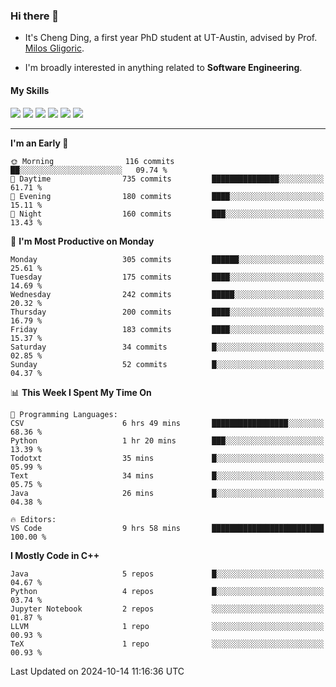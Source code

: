 ### Hi there 👋

* It's Cheng Ding, a first year PhD student at UT-Austin, advised by Prof. [Milos Gligoric](https://users.ece.utexas.edu/~gligoric/).

* I'm broadly interested in anything related to **Software Engineering**.

#### My Skills

![](https://img.shields.io/badge/C++-65318e?logo=cplusplus&logoColor=fff)
![](https://img.shields.io/badge/Python-3e74a2?logo=python&logoColor=fff)
![](https://img.shields.io/badge/C-5654a2?logo=c&logoColor=fff)
![](https://img.shields.io/badge/Go-00aaff?logo=go&logoColor=fff)
![](https://img.shields.io/badge/Docker-0088ff?logo=docker&logoColor=fff)
![](https://img.shields.io/badge/Apache-D22128?logo=apache&logoColor=fff)

---
<!--START_SECTION:waka-->
**I'm an Early 🐤** 

```text
🌞 Morning                116 commits         ██░░░░░░░░░░░░░░░░░░░░░░░   09.74 % 
🌆 Daytime                735 commits         ███████████████░░░░░░░░░░   61.71 % 
🌃 Evening                180 commits         ████░░░░░░░░░░░░░░░░░░░░░   15.11 % 
🌙 Night                  160 commits         ███░░░░░░░░░░░░░░░░░░░░░░   13.43 % 
```
📅 **I'm Most Productive on Monday** 

```text
Monday                   305 commits         ██████░░░░░░░░░░░░░░░░░░░   25.61 % 
Tuesday                  175 commits         ████░░░░░░░░░░░░░░░░░░░░░   14.69 % 
Wednesday                242 commits         █████░░░░░░░░░░░░░░░░░░░░   20.32 % 
Thursday                 200 commits         ████░░░░░░░░░░░░░░░░░░░░░   16.79 % 
Friday                   183 commits         ████░░░░░░░░░░░░░░░░░░░░░   15.37 % 
Saturday                 34 commits          █░░░░░░░░░░░░░░░░░░░░░░░░   02.85 % 
Sunday                   52 commits          █░░░░░░░░░░░░░░░░░░░░░░░░   04.37 % 
```


📊 **This Week I Spent My Time On** 

```text
💬 Programming Languages: 
CSV                      6 hrs 49 mins       █████████████████░░░░░░░░   68.36 % 
Python                   1 hr 20 mins        ███░░░░░░░░░░░░░░░░░░░░░░   13.39 % 
Todotxt                  35 mins             █░░░░░░░░░░░░░░░░░░░░░░░░   05.99 % 
Text                     34 mins             █░░░░░░░░░░░░░░░░░░░░░░░░   05.75 % 
Java                     26 mins             █░░░░░░░░░░░░░░░░░░░░░░░░   04.38 % 

🔥 Editors: 
VS Code                  9 hrs 58 mins       █████████████████████████   100.00 % 
```

**I Mostly Code in C++** 

```text
Java                     5 repos             █░░░░░░░░░░░░░░░░░░░░░░░░   04.67 % 
Python                   4 repos             █░░░░░░░░░░░░░░░░░░░░░░░░   03.74 % 
Jupyter Notebook         2 repos             ░░░░░░░░░░░░░░░░░░░░░░░░░   01.87 % 
LLVM                     1 repo              ░░░░░░░░░░░░░░░░░░░░░░░░░   00.93 % 
TeX                      1 repo              ░░░░░░░░░░░░░░░░░░░░░░░░░   00.93 % 
```




 Last Updated on 2024-10-14 11:16:36 UTC
<!--END_SECTION:waka-->
